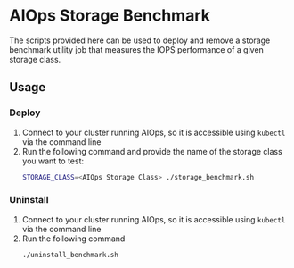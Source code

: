 # AIOps Storage Benchmark
The scripts provided here can be used to deploy and remove a storage benchmark utility job that measures the IOPS performance of a given storage class.

## Usage
### Deploy
1. Connect to your cluster running AIOps, so it is accessible using `kubectl` via the command line
2. Run the following command and provide the name of the storage class you want to test:
    ```sh
    STORAGE_CLASS=<AIOps Storage Class> ./storage_benchmark.sh
    ```

### Uninstall
1. Connect to your cluster running AIOps, so it is accessible using `kubectl` via the command line
2. Run the following command
    ```sh
    ./uninstall_benchmark.sh
    ```
